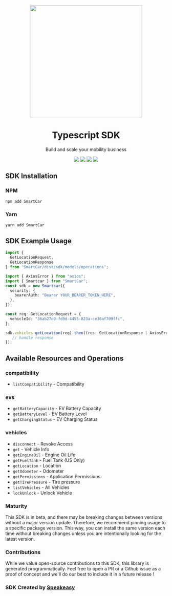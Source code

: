 <div align="center">
    <img src="https://user-images.githubusercontent.com/6267663/232771888-a65b182b-9ae7-42f3-9bbe-85658a61b9e3.svg" width="350px">
    <h1>Typescript SDK</h1>
   <p>Build and scale your mobility business</p>
   <a href="https://smartcar.com/docs/api/"><img src="https://img.shields.io/static/v1?label=Docs&message=API Ref&color=000&style=for-the-badge" /></a>
   <a href="https://github.com/speakeasy-sdks/smartcar-ts/actions"><img src="https://img.shields.io/github/actions/workflow/status/speakeasy-sdks/smartcar-ts/speakeasy_sdk_generation.yml?style=for-the-badge" /></a>
  <a href="https://opensource.org/licenses/MIT"><img src="https://img.shields.io/badge/License-MIT-blue.svg?style=for-the-badge" /></a>
  <a href="https://github.com/speakeasy-sdks/smartcar-ts/releases"><img src="https://img.shields.io/github/v/release/speakeasy-sdks/smartcar-ts?sort=semver&style=for-the-badge" /></a>
</div>

<!-- Start SDK Installation -->
## SDK Installation

### NPM

```bash
npm add SmartCar
```

### Yarn

```bash
yarn add SmartCar
```
<!-- End SDK Installation -->

## SDK Example Usage
<!-- Start SDK Example Usage -->
```typescript
import {
  GetLocationRequest,
  GetLocationResponse
} from "SmartCar/dist/sdk/models/operations";

import { AxiosError } from "axios";
import { Smartcar } from "SmartCar";
const sdk = new Smartcar({
  security: {
    bearerAuth: "Bearer YOUR_BEARER_TOKEN_HERE",
  },
});

const req: GetLocationRequest = {
  vehicleId: "36ab27d0-fd9d-4455-823a-ce30af709ffc",
};

sdk.vehicles.getLocation(req).then((res: GetLocationResponse | AxiosError) => {
   // handle response
});
```
<!-- End SDK Example Usage -->

<!-- Start SDK Available Operations -->
## Available Resources and Operations


### compatibility

* `listCompatibility` - Compatibility

### evs

* `getBatteryCapacity` - EV Battery Capacity
* `getBatteryLevel` - EV Battery Level
* `getChargingStatus` - EV Charging Status

### vehicles

* `disconnect` - Revoke Access
* `get` - Vehicle Info
* `getEngineOil` - Engine Oil Life
* `getFuelTank` - Fuel Tank (US Only)
* `getLocation` - Location
* `getOdometer` - Odometer
* `getPermissions` - Application Permissions
* `getTirePressure` - Tire pressure
* `listVehicles` - All Vehicles
* `lockUnlock` - Unlock Vehicle
<!-- End SDK Available Operations -->

### Maturity

This SDK is in beta, and there may be breaking changes between versions without a major version update. Therefore, we recommend pinning usage
to a specific package version. This way, you can install the same version each time without breaking changes unless you are intentionally
looking for the latest version.

### Contributions

While we value open-source contributions to this SDK, this library is generated programmatically.
Feel free to open a PR or a Github issue as a proof of concept and we'll do our best to include it in a future release !

### SDK Created by [Speakeasy](https://docs.speakeasyapi.dev/docs/using-speakeasy/client-sdks)

